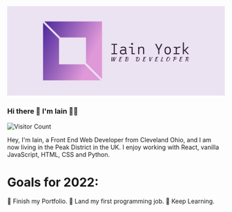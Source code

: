 ![ProfileCover](https://github.com/Iain-York/Iain-York/blob/main/cover.png)

### Hi there 👋 I'm Iain  🧑🏻

![Visitor Count](https://profile-counter.glitch.me/{Iain-York}/count.svg)

Hey, I'm Iain, a Front End Web Developer from Cleveland Ohio, and I am now living in the Peak District in the UK.
I enjoy working with React, vanilla JavaScript, HTML, CSS and Python. 

# Goals for 2022:
  :trident: Finish my Portfolio.
  :trident: Land my first programming job. 
  :trident: Keep Learning.
 

